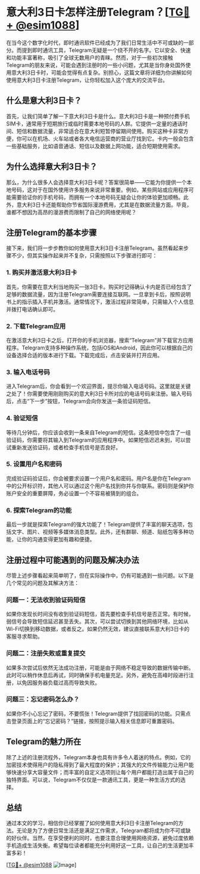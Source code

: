 # 意大利3日卡怎样注册Telegram？[[TG💪+ @esim1088](https://t.me/s/esim1088)]

在当今这个数字化时代，即时通讯软件已经成为了我们日常生活中不可或缺的一部分。而提到即时通讯工具，Telegram无疑是一个绕不开的名字。它以安全、快速和功能丰富著称，吸引了全球无数用户的青睐。然而，对于一些初次接触Telegram的朋友来说，可能会遇到注册时的一些小问题，尤其是当你身处国外使用意大利3日卡时，可能会觉得有点复杂。别担心，这篇文章将详细为你讲解如何使用意大利3日卡注册Telegram，让你轻松加入这个庞大的交流平台。

## 什么是意大利3日卡？

首先，让我们简单了解一下意大利3日卡是什么。意大利3日卡是一种预付费手机SIM卡，通常用于短期旅行或临时需要本地号码的人群。它提供一定量的通话时间、短信和数据流量，非常适合在意大利短暂停留期间使用。购买这种卡非常方便，你可以在机场、火车站或者各大电信运营商的营业厅找到它。卡内一般会包含一些基础服务，比如语音通话、短信以及数据上网功能，适合短期使用需求。

## 为什么选择意大利3日卡？

那么，为什么很多人会选择意大利3日卡呢？答案很简单——它能为你提供一个本地号码，这对于在国外使用许多服务来说非常重要。例如，某些网站或应用程序可能需要验证你的手机号码，而拥有一个本地号码无疑会让你的体验更加顺畅。此外，意大利3日卡还能帮助你节省国际漫游费用，尤其是在数据流量方面。毕竟，谁都不想因为高昂的漫游费而限制了自己的网络使用呢？

## 注册Telegram的基本步骤

接下来，我们将一步步教你如何使用意大利3日卡注册Telegram。虽然看起来步骤不少，但其实操作起来并不复杂，只需按照以下步骤进行即可：

### 1. 购买并激活意大利3日卡

首先，你需要在意大利当地购买一张3日卡。购买时记得确认卡内是否已经包含了足够的数据流量，因为注册Telegram需要连接互联网。一旦拿到卡后，按照说明书上的指示插入手机并激活。通常情况下，激活过程非常简单，只需输入个人信息并拨打电话确认即可。

### 2. 下载Telegram应用

在激活意大利3日卡之后，打开你的手机浏览器，搜索“Telegram”并下载官方应用程序。Telegram支持多种操作系统，包括iOS和Android，因此你可以根据自己的设备选择合适的版本进行下载。下载完成后，点击安装并打开应用。

### 3. 输入电话号码

进入Telegram后，你会看到一个欢迎界面，提示你输入电话号码。这里就是关键之处了！你需要使用刚刚购买的意大利3日卡所对应的电话号码来注册。输入号码后，点击“下一步”按钮，Telegram会向你发送一条验证码短信。

### 4. 验证短信

等待几分钟后，你应该会收到一条来自Telegram的短信。这条短信中包含了一组验证码，你需要将其输入到Telegram的应用程序中。如果短信迟迟未到，可以尝试重新发送验证码，或者检查手机信号是否良好。

### 5. 设置用户名和密码

完成验证码验证后，你会被要求设置一个用户名和密码。用户名是你在Telegram中的公开标识符，其他人可以通过这个用户名找到你并与你联系。密码则是保护你账户安全的重要屏障，务必设置一个不容易被猜到的组合。

### 6. 探索Telegram的功能

最后一步就是探索Telegram的强大功能了！Telegram提供了丰富的聊天选项，包括文字、图片、视频等多媒体消息类型。此外，还有群聊、频道、贴纸包等多种功能，让你的沟通变得更加有趣和便捷。

## 注册过程中可能遇到的问题及解决办法

尽管上述步骤看起来简单明了，但在实际操作中，仍有可能遇到一些问题。以下是几个常见的问题及其解决方法：

### 问题一：无法收到验证码短信

如果你发现长时间没有收到验证码短信，首先要检查手机信号是否正常。有时候，弱信号会导致短信延迟甚至丢失。其次，可以尝试切换到其他网络环境，比如从Wi-Fi切换到移动数据，或者反之。如果仍然无效，建议直接联系意大利3日卡的客服寻求帮助。

### 问题二：注册失败或重复提交

如果多次尝试后依然无法成功注册，可能是由于网络不稳定导致的数据传输中断。此时可以稍作休息后再试，同时确保手机电量充足。另外，避免在高峰时段进行注册，以免因服务器负载过高而导致失败。

### 问题三：忘记密码怎么办？

如果你不小心忘记了密码，不要慌张！Telegram提供了找回密码的功能。只需点击登录页面上的“忘记密码？”链接，按照提示输入相关信息即可重置密码。

## Telegram的魅力所在

除了上述的注册流程外，Telegram本身也具有许多令人着迷的特点。例如，它的加密技术使得用户的隐私得到了最大程度的保护；其强大的文件传输能力让用户能够快速分享大容量文件；而丰富的自定义选项则让每个用户都能打造出属于自己的独特界面。可以说，Telegram不仅仅是一款通讯工具，更是一种生活方式的选择。

## 总结

通过本文的学习，相信你已经掌握了如何使用意大利3日卡注册Telegram的方法。无论是为了方便日常生活还是满足工作需求，Telegram都将成为你不可或缺的好伙伴。当然，在享受便利的同时，也要注意合理使用网络资源，避免过度依赖手机造成生活失衡。希望每位读者都能充分利用好这一工具，让自己的生活更加丰富多彩！

[[TG💪+ @esim1088](https://t.me/s/esim1088) ![Image](https://i.postimg.cc/4NQfJmqS/Snipaste-2025-05-13-00-14-12.png)]